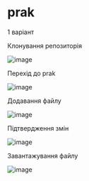 # prak
1 варіант

Клонування репозиторія

![image](https://user-images.githubusercontent.com/85642728/121784573-59c0d800-cbbd-11eb-8c97-2dc2ce46c3d0.png)

Перехід до prak

![image](https://user-images.githubusercontent.com/85642728/121784829-eddf6f00-cbbe-11eb-9788-d42266f68c26.png)

Додавання файлу 

![image](https://user-images.githubusercontent.com/85642728/121784837-f637aa00-cbbe-11eb-90d5-34af4e7cfd9d.png)

Підтвердження змін

![image](https://user-images.githubusercontent.com/85642728/121784843-fdf74e80-cbbe-11eb-8016-5a63946c16ed.png)

Завантажування файлу

![image](https://user-images.githubusercontent.com/85642728/121784849-08b1e380-cbbf-11eb-93d0-c5fabf3b783b.png)
